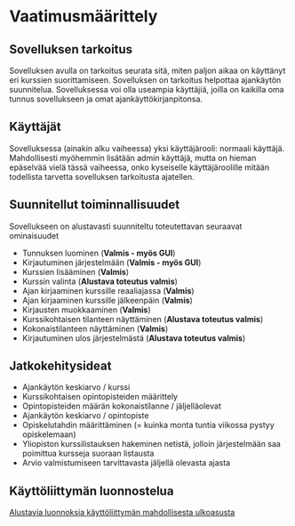 # Vaatimusmäärittely

## Sovelluksen tarkoitus

Sovelluksen avulla on tarkoitus seurata sitä, miten paljon aikaa on käyttänyt eri kurssien suorittamiseen. Sovelluksen on tarkoitus helpottaa ajankäytön suunnitelua. Sovelluksessa voi olla useampia käyttäjiä, joilla on kaikilla oma tunnus sovellukseen ja omat ajankäyttökirjanpitonsa.

## Käyttäjät

Sovelluksessa (ainakin alku vaiheessa) yksi käyttäjärooli: normaali käyttäjä. Mahdollisesti myöhemmin lisätään admin käyttäjä, mutta on hieman epäselvää vielä tässä vaiheessa, onko kyseiselle käyttäjäroolille mitään todellista tarvetta sovelluksen tarkoitusta ajatellen.

## Suunnitellut toiminnallisuudet

Sovellukseen on alustavasti suunniteltu toteutettavan seuraavat ominaisuudet

- Tunnuksen luominen (**Valmis - myös GUI**)
- Kirjautuminen järjestelmään (**Valmis - myös GUI**)
- Kurssien lisääminen (**Valmis**)
- Kurssin valinta (**Alustava toteutus valmis**)
- Ajan kirjaaminen kurssille reaaliajassa (**Valmis**)
- Ajan kirjaaminen kurssille jälkeenpäin (**Valmis**)
- Kirjausten muokkaaminen (**Valmis**)
- Kurssikohtaisen tilanteen näyttäminen (**Alustava toteutus valmis**)
- Kokonaistilanteen näyttäminen (**Valmis**)
- Kirjautuminen ulos järjestelmästä (**Alustava toteutus valmis**)

## Jatkokehitysideat

- Ajankäytön keskiarvo / kurssi
- Kurssikohtaisen opintopisteiden määrittely
- Opintopisteiden määrän kokonaistilanne / jäljelläolevat
- Ajankäytön keskiarvo / opintopiste
- Opiskelutahdin määrittäminen (= kuinka monta tuntia viikossa pystyy opiskelemaan)
- Yliopiston kurssilistauksen hakeminen netistä, jolloin järjestelmään saa poimittua kursseja suoraan listausta
- Arvio valmistumiseen tarvittavasta jäljellä olevasta ajasta

## Käyttöliittymän luonnostelua

[Alustavia luonnoksia käyttöliittymän mahdollisesta ulkoasusta](https://github.com/nikomn/ot-harjoitustyo/blob/master/dokumentaatio/kauttoliittymaluonnos.md)

